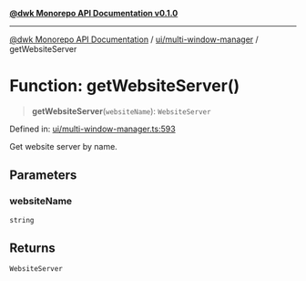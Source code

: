 [**@dwk Monorepo API Documentation v0.1.0**](../../../README.md)

---

[@dwk Monorepo API Documentation](../../../README.md) / [ui/multi-window-manager](../README.md) / getWebsiteServer

# Function: getWebsiteServer()

> **getWebsiteServer**(`websiteName`): `WebsiteServer`

Defined in: [ui/multi-window-manager.ts:593](https://github.com/Anglesite/anglesite/blob/97bc711271b9559b54e48a9e5995ecc7ba9204f9/anglesite/app/ui/multi-window-manager.ts#L593)

Get website server by name.

## Parameters

### websiteName

`string`

## Returns

`WebsiteServer`

